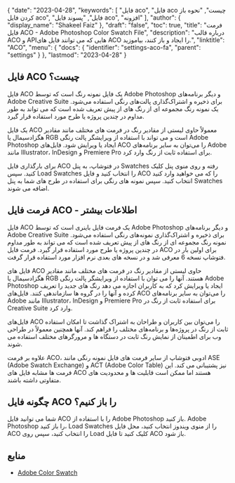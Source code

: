 {
  "date": "2023-04-28",
  "keywords": [
"فایل aco",
"فایل aco چیست",
"نحوه باز کردن فایل aco",
"فایل",
"پسوند فایل aco",
"افزونه"
],
  "author": {
    "display_name": "Shakeel Faiz"
},
  "draft": "false",
  "toc": true,
  "title": "فرمت فایل ACO - Adobe Photoshop Color Swatch File",
  "description": "درباره قالب ACO و APIهایی که می توانند فایل های ACO را ایجاد و باز کنند، بیاموزید.",
  "linktitle": "ACO",
  "menu": {
    "docs": {
      "identifier": "settings-aco-fa",
      "parent": "settings"
}
},
  "lastmod": "2023-04-28"
}

## فایل ACO چیست؟

فایل ACO یک فایل نمونه رنگ است که توسط Adobe Photoshop و دیگر برنامه‌های Adobe Creative Suite برای ذخیره و اشتراک‌گذاری پالت‌های رنگی استفاده می‌شود. یک نمونه رنگ مجموعه ای از رنگ های از پیش تعریف شده است که می تواند به طور مداوم در چندین پروژه یا طرح مورد استفاده قرار گیرد.

یک فایل ACO معمولاً حاوی لیستی از مقادیر رنگ در فرمت های مختلف مانند مقادیر هگزادسیمال یا RGB است و می تواند با استفاده از ویرایشگر پالت رنگی Adobe Photoshop ایجاد یا ویرایش شود. فایل‌های ACO را می‌توان به سایر برنامه‌های Adobe مانند Illustrator، InDesign و Premiere Pro برای استفاده ثابت از رنگ وارد کرد.

برای بارگذاری فایل ACO در فتوشاپ، به پنل Swatches رفته و روی منوی پنل کلیک کنید. سپس Load Swatches را انتخاب کنید و فایل ACO را که می خواهید وارد کنید انتخاب کنید. سپس نمونه های رنگی برای استفاده در طرح های شما به پنل Swatches اضافه می شوند.

## فرمت فایل ACO - اطلاعات بیشتر

فایل ACO یک فرمت فایل باینری است که توسط Adobe Photoshop و دیگر برنامه‌های Adobe Creative Suite برای ذخیره و اشتراک‌گذاری نمونه‌های رنگی استفاده می‌شود. نمونه رنگ مجموعه ای از رنگ های از پیش تعریف شده است که می تواند به طور مداوم در چندین پروژه یا طرح مورد استفاده قرار گیرد. فرمت فایل ACO برای اولین بار در فتوشاپ نسخه 6 معرفی شد و در نسخه های بعدی نرم افزار مورد استفاده قرار گرفت.

فایل های ACO حاوی لیستی از مقادیر رنگ در فرمت های مختلف مانند مقادیر هگزادسیمال یا RGB هستند. آنها را می توان با استفاده از ویرایشگر پالت رنگی Adobe Photoshop ایجاد یا ویرایش کرد که به کاربران اجازه می دهد رنگ های جدید را تعریف کرده و آنها را در گروه ها سازماندهی کنند. فایل‌های ACO را می‌توان به سایر برنامه‌های Adobe مانند Illustrator، InDesign و Premiere Pro برای استفاده ثابت از رنگ در Creative Suite وارد کرد.

فایل‌های ACO را می‌توان بین کاربران و طراحان به اشتراک گذاشت تا امکان استفاده ثابت از رنگ در پروژه‌ها و برنامه‌های مختلف را فراهم کند. آنها همچنین معمولاً در طراحی وب برای اطمینان از نمایش رنگ ثابت در دستگاه ها و مرورگرهای مختلف استفاده می شوند.

علاوه بر فرمت ACO، ادوبی فتوشاپ از سایر فرمت های فایل نمونه رنگی مانند ASE (Adobe Swatch Exchange) و ACT (Adobe Color Table) نیز پشتیبانی می کند. این فرمت ها مشابه فایل های ACO هستند اما ممکن است قابلیت ها و محدودیت های متفاوتی داشته باشند.

## چگونه فایل ACO را باز کنیم؟

شما می توانید فایل ACO را با استفاده از Adobe Photoshop باز کنید. Adobe Photoshop را باز کنید، Load Swatches را از منوی ویندوز انتخاب کنید، محل فایل ACO را انتخاب کنید، سپس روی Load کلیک کنید تا فایل ACO باز شود.

## منابع
* [Adobe Color Swatch](https://color.adobe.com/create/color-wheel)


